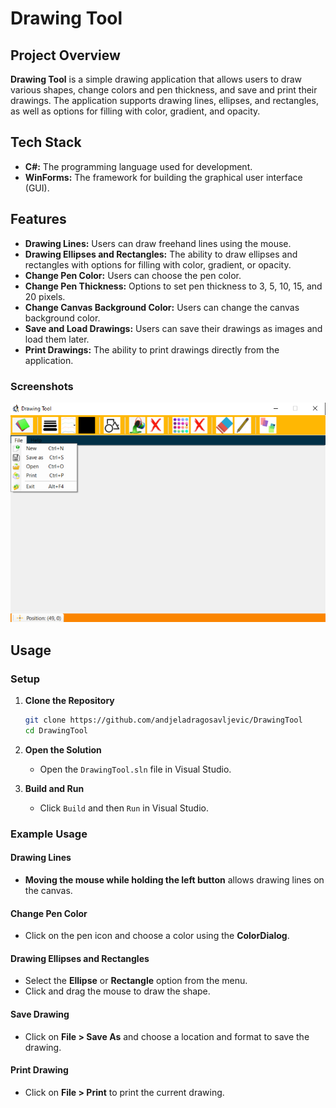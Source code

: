 # Drawing Tool

## **Project Overview**

**Drawing Tool** is a simple drawing application that allows users to draw various shapes, change colors and pen thickness, and save and print their drawings. The application supports drawing lines, ellipses, and rectangles, as well as options for filling with color, gradient, and opacity.

## **Tech Stack**

- **C#:** The programming language used for development.
- **WinForms:** The framework for building the graphical user interface (GUI).

## **Features**

- **Drawing Lines:** Users can draw freehand lines using the mouse.
- **Drawing Ellipses and Rectangles:** The ability to draw ellipses and rectangles with options for filling with color, gradient, or opacity.
- **Change Pen Color:** Users can choose the pen color.
- **Change Pen Thickness:** Options to set pen thickness to 3, 5, 10, 15, and 20 pixels.
- **Change Canvas Background Color:** Users can change the canvas background color.
- **Save and Load Drawings:** Users can save their drawings as images and load them later.
- **Print Drawings:** The ability to print drawings directly from the application.

### **Screenshots**

![Drawing Tool Main Window](https://github.com/andjeladragosavljevic/DrawingTool/blob/master/DrawingTool.png)

## **Usage**

### **Setup**

1. **Clone the Repository**
    ```sh
    git clone https://github.com/andjeladragosavljevic/DrawingTool
    cd DrawingTool
    ```

2. **Open the Solution**
    - Open the `DrawingTool.sln` file in Visual Studio.

3. **Build and Run**
    - Click `Build` and then `Run` in Visual Studio.

### **Example Usage**

#### **Drawing Lines**

- **Moving the mouse while holding the left button** allows drawing lines on the canvas.

#### **Change Pen Color**

- Click on the pen icon and choose a color using the **ColorDialog**.

#### **Drawing Ellipses and Rectangles**

- Select the **Ellipse** or **Rectangle** option from the menu.
- Click and drag the mouse to draw the shape.

#### **Save Drawing**

- Click on **File > Save As** and choose a location and format to save the drawing.

#### **Print Drawing**

- Click on **File > Print** to print the current drawing.

